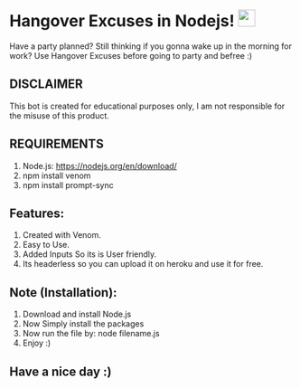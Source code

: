 # Hangover Excuses in Nodejs! <img src="https://raw.githubusercontent.com/MartinHeinz/MartinHeinz/master/wave.gif" width="30px">

Have a party planned? Still thinking if you gonna wake up in the morning for work? Use Hangover Excuses before going to party and befree :)

## DISCLAIMER
This bot is created for educational purposes only, I am not responsible for the misuse of this product.

## REQUIREMENTS
1. Node.js: https://nodejs.org/en/download/ <br /> 
2. npm install venom
3. npm install prompt-sync
 
## Features:
1. Created with Venom.<br />
2. Easy to Use.<br />
3. Added Inputs So its is User friendly.<br />
4. Its headerless so you can upload it on heroku and use it for free. <br />

## Note (Installation):
1. Download and install Node.js
2. Now Simply install the packages
3. Now run the file by: node filename.js
4. Enjoy :)

## Have a nice day :)
